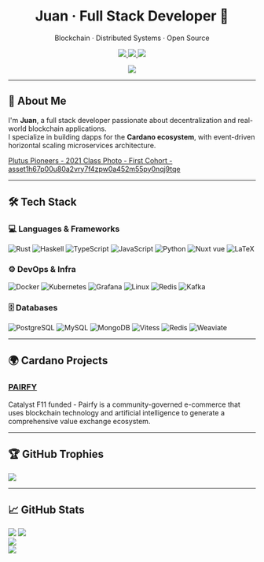 <h1 align="center">Juan · Full Stack Developer 🚀</h1>
<p align="center">Blockchain · Distributed Systems · Open Source</p>

<p align="center">
  <a href="https://twitter.com/pairfy_cardano">
    <img src="https://img.shields.io/twitter/follow/pairfydao?style=for-the-badge&logo=twitter&color=1DA1F2" />
  </a>
  <a href="https://www.linkedin.com/in/rey-sudo">
    <img src="https://img.shields.io/badge/LinkedIn-Juan%20Rey-blue?style=for-the-badge&logo=linkedin" />
  </a>
  <a href="mailto:sudo.delete.evil@gmail.com">
    <img src="https://img.shields.io/badge/Gmail-sudo.delete.evil%40gmail.com-red?style=for-the-badge&logo=gmail" />
  </a>
</p>

<p align="center">
  <img src="https://komarev.com/ghpvc/?username=rey-sudo&style=flat-square&color=blue" />
</p>

---

## 👋 About Me

I'm **Juan**, a full stack developer passionate about decentralization and real-world blockchain applications.  
I specialize in building dapps for the **Cardano ecosystem**, with event-driven horizontal scaling microservices architecture.

[Plutus Pioneers - 2021 Class Photo - First Cohort - asset1h67p00u80a2vry7f4zpw0a452m55py0nqj9tqe](https://pool.pm/asset1h67p00u80a2vry7f4zpw0a452m55py0nqj9tqe)

---

## 🛠️ Tech Stack

### 💻 Languages & Frameworks

![Rust](https://img.shields.io/badge/-Rust-000?style=flat-square&logo=rust)
![Haskell](https://img.shields.io/badge/-Haskell-5e5086?style=flat-square&logo=haskell)
![TypeScript](https://img.shields.io/badge/-TypeScript-3178c6?style=flat-square&logo=typescript)
![JavaScript](https://img.shields.io/badge/-JavaScript-f7df1e?style=flat-square&logo=javascript)
![Python](https://img.shields.io/badge/-Python-3776AB?style=flat-square&logo=python)
![Nuxt vue](https://img.shields.io/badge/-Vue.js-4FC08D?style=flat-square&logo=vue.js)
![LaTeX](https://img.shields.io/badge/-LaTeX-008080?style=flat-square&logo=latex)

### ⚙️ DevOps & Infra

![Docker](https://img.shields.io/badge/-Docker-2496ED?style=flat-square&logo=docker)
![Kubernetes](https://img.shields.io/badge/-Kubernetes-326ce5?style=flat-square&logo=kubernetes)
![Grafana](https://img.shields.io/badge/-Grafana-f46800?style=flat-square&logo=grafana)
![Linux](https://img.shields.io/badge/-Linux-FCC624?style=flat-square&logo=linux)
![Redis](https://img.shields.io/badge/-Redis-d82c20?style=flat-square&logo=redis)
![Kafka](https://img.shields.io/badge/-Kafka-231F20?style=flat-square&logo=apache-kafka)

### 🗄️ Databases

![PostgreSQL](https://img.shields.io/badge/-PostgreSQL-336791?style=flat-square&logo=postgresql)
![MySQL](https://img.shields.io/badge/-MySQL-4479A1?style=flat-square&logo=mysql)
![MongoDB](https://img.shields.io/badge/-MongoDB-47A248?style=flat-square&logo=mongodb)
![Vitess](https://img.shields.io/badge/-Vitess-ff7043?style=flat-square)
![Redis](https://img.shields.io/badge/-Debezium-bf360c?style=flat-square)
![Weaviate](https://img.shields.io/badge/-Weaviate-ff9900?style=flat-square)

---

## 🌍 Cardano Projects

### [PAIRFY](https://pairfy.io)  
Catalyst F11 funded - Pairfy is a community-governed e-commerce that uses blockchain technology and artificial intelligence to generate a comprehensive value exchange ecosystem.

---

## 🏆 GitHub Trophies

<p align="left">
  <img src="https://github-profile-trophy.vercel.app/?username=rey-sudo&theme=onedark&title=Stars,Followers,Commits,Repositories,PullRequest,Issues" />
</p>

---

## 📈 GitHub Stats

<p align="left">
<img src="https://github-profile-summary-cards.vercel.app/api/cards/profile-details?username=rey-sudo&theme=github_dark" />
  <img src="https://github-readme-stats.vercel.app/api?username=rey-sudo&show_icons=true&theme=radical" />
  <br />
  <img src="https://github-readme-streak-stats.herokuapp.com/?user=rey-sudo&theme=radical" />
  <br />
  <img src="https://github-readme-stats.vercel.app/api/top-langs/?username=rey-sudo&layout=compact&theme=radical" />
</p>





